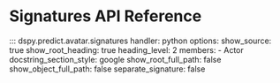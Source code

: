 # Signatures API Reference

::: dspy.predict.avatar.signatures
    handler: python
    options:
        show_source: true
        show_root_heading: true
        heading_level: 2
        members:
          - Actor
        docstring_section_style: google
        show_root_full_path: false
        show_object_full_path: false
        separate_signature: false
